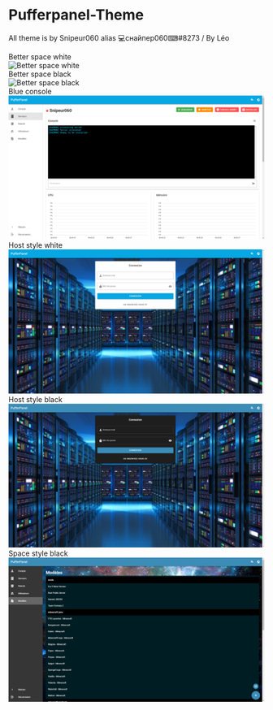 # Pufferpanel-Theme

All theme is by Snipeur060 alias 💻снайпер060⌨#8273 / By Léo</br>

Better space white</br>
![Better space white](https://github.com/Snipeur060/Pufferpanel-Theme/blob/main/betspacewh.png)</br>
Better space black</br>
![Better space black](https://github.com/Snipeur060/Pufferpanel-Theme/blob/main/betterspacebla.png)</br>
Blue console</br>
![Blue console](https://github.com/Snipeur060/Pufferpanel-Theme/blob/main/blueconsole.png)</br>
Host style white</br>
![host white](https://github.com/Snipeur060/Pufferpanel-Theme/blob/main/hosstylewh.png)</br>
Host style black</br>
![host black](https://github.com/Snipeur060/Pufferpanel-Theme/blob/main/hoststylebla.png)</br>
Space style black</br>
![Space black](https://github.com/Snipeur060/Pufferpanel-Theme/blob/main/spaceblack.png)</br>

